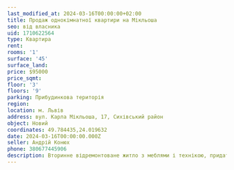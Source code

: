 ```yaml
---
last_modified_at: 2024-03-16T00:00:00+02:00
title: Продаж однокімнатної квартири на Мікльоша
seo: від власника
uid: 1710622564
type: Квартира
rent:
rooms: '1'
surface: '45'
surface_land:
price: $95000
price_sqmt:
floor: '3'
floors: '9'
parking: Прибудинкова територія
region:
location: м. Львів
address: вул. Карла Мікльоша, 17, Сихівський район
object: Новий
coordinates: 49.784435,24.019632
date: 2024-03-16T00:00:00.000Z
seller: Андрій Конюх
phone: 380677445906
description: Вторинне відремонтоване житло з меблями і технікою, придатне і готове для проживання
---
```

